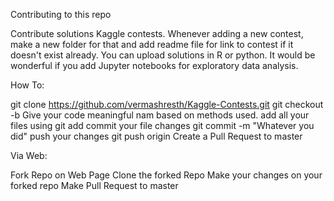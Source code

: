 

Contributing to this repo

Contribute solutions Kaggle contests.
Whenever adding a new contest, make a new folder for that and add readme file for link to contest if it doesn't exist already.
You can upload solutions in R or python. It would be wonderful if you add Jupyter notebooks for exploratory data analysis.

How To:

git clone https://github.com/vermashresth/Kaggle-Contests.git
git checkout -b <Branch-Name>
Give your code meaningful nam based on methods used.
add all your files using git add
commit your file changes git commit -m "Whatever you did"
push your changes git push origin <Branch-Name>
Create a Pull Request to master

Via Web:

Fork Repo on Web Page
Clone the forked Repo
Make your changes on your forked repo
Make Pull Request to master

